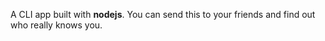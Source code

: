 A CLI app built with **nodejs**. You can send this to your friends and find out who really knows you.